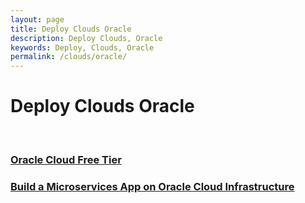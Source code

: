 ```yaml
---
layout: page
title: Deploy Clouds Oracle
description: Deploy Clouds, Oracle
keywords: Deploy, Clouds, Oracle
permalink: /clouds/oracle/
---
```


# Deploy Clouds Oracle

<br/>

### [Oracle Cloud Free Tier](/clouds/oracle/free-tier/)

### [Build a Microservices App on Oracle Cloud Infrastructure](https://www.youtube.com/watch?v=3ZdHjDBSr9A)
